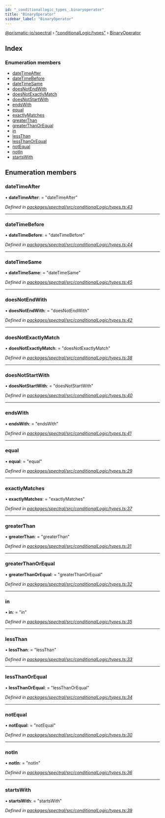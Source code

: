 ```yaml
---
id: "_conditionallogic_types_.binaryoperator"
title: "BinaryOperator"
sidebar_label: "BinaryOperator"
---
```


[@prismatic-io/spectral](../index.md) › ["conditionalLogic/types"](../modules/_conditionallogic_types_.md) › [BinaryOperator](_conditionallogic_types_.binaryoperator.md)

## Index

### Enumeration members

* [dateTimeAfter](_conditionallogic_types_.binaryoperator.md#datetimeafter)
* [dateTimeBefore](_conditionallogic_types_.binaryoperator.md#datetimebefore)
* [dateTimeSame](_conditionallogic_types_.binaryoperator.md#datetimesame)
* [doesNotEndWith](_conditionallogic_types_.binaryoperator.md#doesnotendwith)
* [doesNotExactlyMatch](_conditionallogic_types_.binaryoperator.md#doesnotexactlymatch)
* [doesNotStartWith](_conditionallogic_types_.binaryoperator.md#doesnotstartwith)
* [endsWith](_conditionallogic_types_.binaryoperator.md#endswith)
* [equal](_conditionallogic_types_.binaryoperator.md#equal)
* [exactlyMatches](_conditionallogic_types_.binaryoperator.md#exactlymatches)
* [greaterThan](_conditionallogic_types_.binaryoperator.md#greaterthan)
* [greaterThanOrEqual](_conditionallogic_types_.binaryoperator.md#greaterthanorequal)
* [in](_conditionallogic_types_.binaryoperator.md#in)
* [lessThan](_conditionallogic_types_.binaryoperator.md#lessthan)
* [lessThanOrEqual](_conditionallogic_types_.binaryoperator.md#lessthanorequal)
* [notEqual](_conditionallogic_types_.binaryoperator.md#notequal)
* [notIn](_conditionallogic_types_.binaryoperator.md#notin)
* [startsWith](_conditionallogic_types_.binaryoperator.md#startswith)

## Enumeration members

###  dateTimeAfter

• **dateTimeAfter**: = "dateTimeAfter"

*Defined in [packages/spectral/src/conditionalLogic/types.ts:43](https://github.com/prismatic-io/spectral/blob/v7.6.2/packages/spectral/src/conditionalLogic/types.ts#L43)*

___

###  dateTimeBefore

• **dateTimeBefore**: = "dateTimeBefore"

*Defined in [packages/spectral/src/conditionalLogic/types.ts:44](https://github.com/prismatic-io/spectral/blob/v7.6.2/packages/spectral/src/conditionalLogic/types.ts#L44)*

___

###  dateTimeSame

• **dateTimeSame**: = "dateTimeSame"

*Defined in [packages/spectral/src/conditionalLogic/types.ts:45](https://github.com/prismatic-io/spectral/blob/v7.6.2/packages/spectral/src/conditionalLogic/types.ts#L45)*

___

###  doesNotEndWith

• **doesNotEndWith**: = "doesNotEndWith"

*Defined in [packages/spectral/src/conditionalLogic/types.ts:42](https://github.com/prismatic-io/spectral/blob/v7.6.2/packages/spectral/src/conditionalLogic/types.ts#L42)*

___

###  doesNotExactlyMatch

• **doesNotExactlyMatch**: = "doesNotExactlyMatch"

*Defined in [packages/spectral/src/conditionalLogic/types.ts:38](https://github.com/prismatic-io/spectral/blob/v7.6.2/packages/spectral/src/conditionalLogic/types.ts#L38)*

___

###  doesNotStartWith

• **doesNotStartWith**: = "doesNotStartWith"

*Defined in [packages/spectral/src/conditionalLogic/types.ts:40](https://github.com/prismatic-io/spectral/blob/v7.6.2/packages/spectral/src/conditionalLogic/types.ts#L40)*

___

###  endsWith

• **endsWith**: = "endsWith"

*Defined in [packages/spectral/src/conditionalLogic/types.ts:41](https://github.com/prismatic-io/spectral/blob/v7.6.2/packages/spectral/src/conditionalLogic/types.ts#L41)*

___

###  equal

• **equal**: = "equal"

*Defined in [packages/spectral/src/conditionalLogic/types.ts:29](https://github.com/prismatic-io/spectral/blob/v7.6.2/packages/spectral/src/conditionalLogic/types.ts#L29)*

___

###  exactlyMatches

• **exactlyMatches**: = "exactlyMatches"

*Defined in [packages/spectral/src/conditionalLogic/types.ts:37](https://github.com/prismatic-io/spectral/blob/v7.6.2/packages/spectral/src/conditionalLogic/types.ts#L37)*

___

###  greaterThan

• **greaterThan**: = "greaterThan"

*Defined in [packages/spectral/src/conditionalLogic/types.ts:31](https://github.com/prismatic-io/spectral/blob/v7.6.2/packages/spectral/src/conditionalLogic/types.ts#L31)*

___

###  greaterThanOrEqual

• **greaterThanOrEqual**: = "greaterThanOrEqual"

*Defined in [packages/spectral/src/conditionalLogic/types.ts:32](https://github.com/prismatic-io/spectral/blob/v7.6.2/packages/spectral/src/conditionalLogic/types.ts#L32)*

___

###  in

• **in**: = "in"

*Defined in [packages/spectral/src/conditionalLogic/types.ts:35](https://github.com/prismatic-io/spectral/blob/v7.6.2/packages/spectral/src/conditionalLogic/types.ts#L35)*

___

###  lessThan

• **lessThan**: = "lessThan"

*Defined in [packages/spectral/src/conditionalLogic/types.ts:33](https://github.com/prismatic-io/spectral/blob/v7.6.2/packages/spectral/src/conditionalLogic/types.ts#L33)*

___

###  lessThanOrEqual

• **lessThanOrEqual**: = "lessThanOrEqual"

*Defined in [packages/spectral/src/conditionalLogic/types.ts:34](https://github.com/prismatic-io/spectral/blob/v7.6.2/packages/spectral/src/conditionalLogic/types.ts#L34)*

___

###  notEqual

• **notEqual**: = "notEqual"

*Defined in [packages/spectral/src/conditionalLogic/types.ts:30](https://github.com/prismatic-io/spectral/blob/v7.6.2/packages/spectral/src/conditionalLogic/types.ts#L30)*

___

###  notIn

• **notIn**: = "notIn"

*Defined in [packages/spectral/src/conditionalLogic/types.ts:36](https://github.com/prismatic-io/spectral/blob/v7.6.2/packages/spectral/src/conditionalLogic/types.ts#L36)*

___

###  startsWith

• **startsWith**: = "startsWith"

*Defined in [packages/spectral/src/conditionalLogic/types.ts:39](https://github.com/prismatic-io/spectral/blob/v7.6.2/packages/spectral/src/conditionalLogic/types.ts#L39)*
